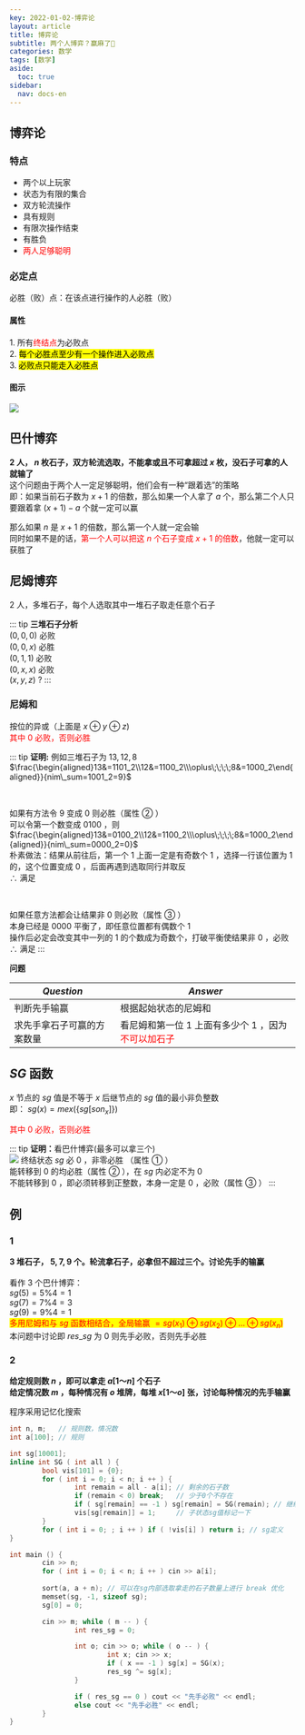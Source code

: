 ```yaml
---
key: 2022-01-02-博弈论
layout: article
title: 博弈论
subtitle: 两个人博弈？赢麻了🤔
categories: 数学
tags: [数学]
aside:
  toc: true
sidebar:
  nav: docs-en
---
```


## 博弈论

### 特点

<ul>
  <li>两个以上玩家</li>
  <li>状态为有限的集合</li>
  <li>双方轮流操作</li>
  <li>具有规则</li>
  <li>有限次操作结束</li>  
  <li>有胜负</li>
  <li><span style="color: red;">两人足够聪明</span></li>
</ul>

### 必定点

必胜（败）点：在该点进行操作的人必胜（败）

#### 属性

$1.$ 所有<span style="color: red;">终结点</span>为必败点\
$2.$ <mark>每个必胜点至少有一个操作进入必败点</mark>\
$3.$ <mark>必败点只能走入必胜点</mark>

#### 图示

<img src="https://s2.loli.net/2022/01/02/XPn3aRLEVf8j9tW.png">




## 巴什博弈

<b>$2$ 人， $n$ 枚石子，双方轮流选取，不能拿或且不可拿超过 $x$ 枚，没石子可拿的人就输了</b>\
这个问题由于两个人一定足够聪明，他们会有一种“跟着选”的策略\
即：如果当前石子数为 $x+1$ 的倍数，那么如果一个人拿了 $a$ 个，那么第二个人只要跟着拿 $(x+1)-a$ 个就一定可以赢

那么如果 $n$ 是 $x+1$ 的倍数，那么第一个人就一定会输\
同时如果不是的话，<span style="color: red;">第一个人可以把这 $n$ 个石子变成 $x+1$ 的倍数</span>，他就一定可以获胜了



## 尼姆博弈

$2$ 人，多堆石子，每个人选取其中一堆石子取走任意个石子

::: tip
<b>三堆石子分析</b>\
$(0,0,0)$ 必败\
$(0,0,x)$ 必胜\
$(0,1,1)$ 必败\
$(0,x,x)$ 必败\
$(x,y,z)$ $?$
:::

### 尼姆和

按位的异或（上面是 $x\oplus y\oplus z$)\
<span style="color: red;">其中 $0$ 必败，否则必胜</span>

::: tip
<b>证明:</b>
例如三堆石子为 $13,12,8$<br>
$\frac{\begin{aligned}13&=1101_2\\12&=1100_2\\\oplus\;\;\;\;8&=1000_2\end{aligned}}{nim\_sum=1001_2=9}$<br>
  
<br>
  
如果有方法令 $9$ 变成 $0$ 则必胜（属性 $②$ ）<br>
可以令第一个数变成 $0100$ ，则<br>
$\frac{\begin{aligned}13&=0100_2\\12&=1100_2\\\oplus\;\;\;\;8&=1000_2\end{aligned}}{nim\_sum=0000_2=0}$<br>
朴素做法：结果从前往后，第一个 $1$ 上面一定是有奇数个 $1$ ，选择一行该位置为 $1$ 的，这个位置变成 $0$ ，后面再遇到选取同行并取反\
$\therefore$ 满足<br>
  
<br>
  
如果任意方法都会让结果非 $0$ 则必败（属性 $③$ ）\
本身已经是 $0000$ 平衡了，即任意位置都有偶数个 $1$\
操作后必定会改变其中一列的 $1$ 的个数成为奇数个，打破平衡使结果非 $0$ ，必败\
$\therefore$ 满足
:::


**问题**

| $Question$                 | $Answer$                                                     |
| -------------------------- | ------------------------------------------------------------ |
| 判断先手输赢               | 根据起始状态的尼姆和                                         |
| 求先手拿石子可赢的方案数量 | 看尼姆和第一位 $1$ 上面有多少个 $1$ ，因为<span style="color: red;">不可以加石子</span> |



## $SG$ 函数

$x$ 节点的 $sg$ 值是不等于 $x$ 后继节点的 $sg$ 值的最小非负整数\
即： $sg(x)=mex(\{sg[son_x]\})$

<span style="color: red;">其中 $0$ 必败，否则必胜</span>

::: tip
<b>证明：</b>看巴什博弈(最多可以拿三个)\
<img src="https://s2.loli.net/2022/01/02/NUyx4wjbIA1tYnd.png">
终结状态 $sg$ 必 $0$ ，非零必胜 （属性 $①$ ）\
能转移到 $0$ 的均必胜（属性 $②$ ），在 $sg$ 内必定不为 $0$\
不能转移到 $0$ ，即必须转移到正整数，本身一定是 $0$ ，必败（属性 $③$ ）
:::

## 例

### 1

<b>$3$ 堆石子， $5,7,9$ 个。轮流拿石子，必拿但不超过三个。讨论先手的输赢</b>\
\
看作 $3$ 个巴什博弈：\
$sg(5)=5\%4=1$\
$sg(7)=7\%4=3$\
$sg(9)=9\%4=1$\
<mark><span style="color: red;">多用尼姆和与 $sg$ 函数相结合，全局输赢 $=sg(x_1)\oplus sg(x_2)\oplus\dots\oplus sg(x_n)$</span></mark>\
本问题中讨论即 $res\_sg$ 为 $0$ 则先手必败，否则先手必胜

### 2

<b>给定规则数 $n$ ，即可以拿走 $a[1～n]$ 个石子</b>\
<b>给定情况数 $m$ ，每种情况有 $o$ 堆牌，每堆 $x[1～o]$ 张，讨论每种情况的先手输赢</b>



程序采用记忆化搜索

```cpp
int n, m;   // 规则数，情况数
int a[100]; // 规则

int sg[10001];
inline int SG ( int all ) {
        bool vis[101] = {0};
        for ( int i = 0; i < n; i ++ ) {
                int remain = all - a[i]; // 剩余的石子数
                if (remain < 0) break;   // 少于0个不存在
                if ( sg[remain] == -1 ) sg[remain] = SG(remain); // 继续递归子状态的sg值
                vis[sg[remain]] = 1;     // 子状态sg值标记一下
        }
        for ( int i = 0; ; i ++ ) if ( !vis[i] ) return i; // sg定义
}

int main () {
        cin >> n; 
        for ( int i = 0; i < n; i ++ ) cin >> a[i];
        
        sort(a, a + n); // 可以在sg内部选取拿走的石子数量上进行 break 优化
        memset(sg, -1, sizeof sg);
        sg[0] = 0;

        cin >> m; while ( m -- ) {
                int res_sg = 0;

                int o; cin >> o; while ( o -- ) {
                        int x; cin >> x;
                        if ( x == -1 ) sg[x] = SG(x);
                        res_sg ^= sg[x];
                }

                if ( res_sg == 0 ) cout << "先手必败" << endl;
                else cout << "先手必胜" << endl;
        }
}
```

